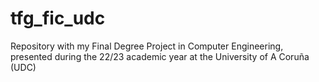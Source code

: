 # tfg_fic_udc
Repository with my Final Degree Project in Computer Engineering, presented during the 22/23 academic year at the University of A Coruña (UDC)
